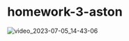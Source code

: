 # homework-3-aston

![video_2023-07-05_14-43-06](https://github.com/VladimirLubeznyh/homework-3-aston/assets/106582556/9dc8be8b-1740-4bf3-8310-2cad432e540b)
